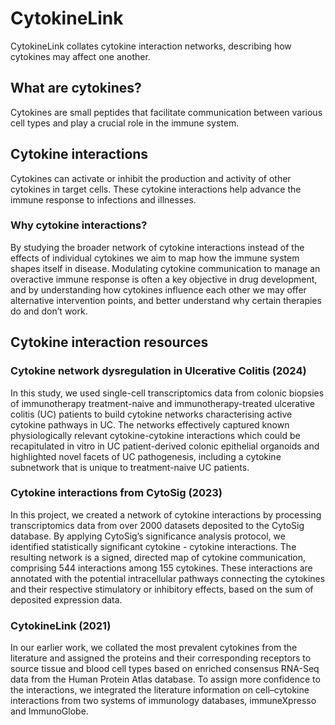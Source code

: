 # CytokineLink

CytokineLink collates cytokine interaction networks, describing how cytokines may affect one another.

## What are cytokines?

Cytokines are small peptides that facilitate communication between various cell types and play a crucial role in the immune system. 

## Cytokine interactions

Cytokines can activate or inhibit the production and activity of other cytokines in target cells.  These cytokine interactions help advance the immune response to infections and illnesses. 

### Why cytokine interactions?

By studying the broader network of cytokine interactions instead of the effects of individual cytokines we aim to map how the immune system shapes itself in disease. Modulating cytokine communication to manage an overactive immune response is often a key objective in drug development, and by understanding how cytokines influence each other we may offer alternative intervention points, and better understand why certain therapies do and don’t work. 

## Cytokine interaction resources

### Cytokine network dysregulation in Ulcerative Colitis (2024)

In this study, we used single-cell transcriptomics data from colonic biopsies of immunotherapy treatment-naive and immunotherapy-treated ulcerative colitis (UC) patients to build cytokine networks characterising active cytokine pathways in UC. The networks effectively captured known physiologically relevant cytokine-cytokine interactions which could be recapitulated in vitro in UC patient-derived colonic epithelial organoids and highlighted novel facets of UC pathogenesis, including a cytokine subnetwork that is unique to treatment-naive UC patients.

### Cytokine interactions from CytoSig (2023)

In this project, we created a network of cytokine interactions by processing transcriptomics data from over 2000 datasets deposited to the CytoSig database. By applying CytoSig’s significance analysis protocol, we identified statistically significant cytokine - cytokine interactions.
The resulting network is a signed, directed map of cytokine communication, comprising 544 interactions among 155 cytokines. These interactions are annotated with the potential intracellular pathways connecting the cytokines and their respective stimulatory or inhibitory effects, based on the sum of deposited expression data. 

### CytokineLink (2021)

In our earlier work, we collated the most prevalent cytokines from the literature and assigned the proteins and their corresponding receptors to source tissue and blood cell types based on enriched consensus RNA-Seq data from the Human Protein Atlas database. To assign more confidence to the interactions, we integrated the literature information on cell–cytokine interactions from two systems of immunology databases, immuneXpresso and ImmunoGlobe. 




